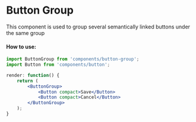 Button Group
=========

This component is used to group several semantically linked buttons under the same group

#### How to use:

```jsx
import ButtonGroup from 'components/button-group';
import Button from 'components/button';

render: function() {
	return (
		<ButtonGroup>
			<Button compact>Save</Button>
			<Button compact>Cancel</Button>
		</ButtonGroup>
	);
}
```
